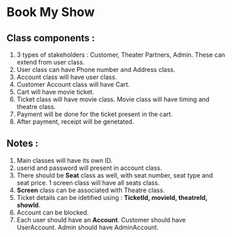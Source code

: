 # **Book My Show**

## Class components :

1. 3 types of stakeholders : Customer, Theater Partners, Admin. These can extend from user class.
2. User class can have Phone number and Address class.
3. Account class will have user class. 
4. Customer Account class will have Cart. 
5. Cart will have movie ticket. 
6. Ticket class will have movie class. Movie class will have timing and theatre class.
7. Payment will be done for the ticket present in the cart.
8. After payment, receipt will be genetated.

## Notes : 
1. Main classes will have its own ID.
2. userid and password will present in account class.
3. There should be **Seat** class as well, with seat number, seat type and seat price. 1 screen class will have all seats class.
4. **Screen** class can be associated with Theatre class.
4. Ticket details can be idetified using : **TicketId, movieId, theatreId, showId**.
5. Account can be blocked.
6. Each user should have an **Account**. Customer should have UserAccount. Admin should have AdminAccount.
